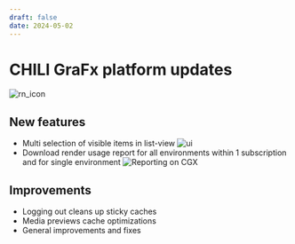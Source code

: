 ```yaml
---
draft: false
date: 2024-05-02
---
```


# CHILI GraFx platform updates
![rn_icon](/assets/icon-CHILI-GraFx.svg)

## New features

- Multi selection of visible items in list-view
![ui](/release-notes/releasenotesassets/multiselect.png)
- Download render usage report for all environments within 1 subscription and for single environment
![Reporting on CGX](https://github.com/chili-publish/grafx-documentation/assets/122599725/274728ff-ddbb-4420-ba9b-9d1d0ad54399)


## Improvements

- Logging out cleans up sticky caches
- Media previews cache optimizations
- General improvements and fixes

